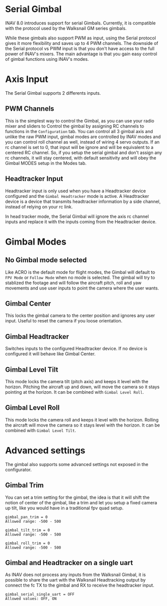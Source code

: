 # Serial Gimbal
INAV 8.0 introduces support for serial Gimbals. Currently, it is compatible with the protocol used by the Walksnail GM series gimbals.

While these gimbals also support PWM as input, using the Serial protocol gives it more flexibility and saves up to 4 PWM channels. The downside of the Serial protocol vs PWM input is that you don't have access to the full power of INAV's mixers. The main advantage is that you gain easy control of gimbal functions using INAV's modes.

# Axis Input
The Serial Gimbal supports 2 differents inputs.

## PWM Channels
This is the simplest way to control the Gimbal, as you can use your radio mixer and sliders to Control the gimbal by assigning RC channels to functions in the ```Configuration``` tab. You can control all 3 gimbal axis and unlike the raw PWM input, gimbal modes are controlled by INAV modes and you can control roll channel as well, instead of wiring 4 servo outputs. If an rc channel is set to 0, that input will be ignore and will be equivalent to a centered RC channel. So, if you setup the serial gimbal and don't assign any rc channels, it will stay centered, with default sensitivity and will obey the Gimbal MODES setup in the Modes tab.

## Headtracker Input
Headtracker input is only used when you have a Headtracker device configured and the ```Gimbal Headtracker``` mode is active. 
A Headtracker device is a device that transmits headtracker information by a side channel, instead of relying on your rc link.

In head tracker mode, the Serial Gimbal will ignore the axis rc channel inputs and replace it with the inputs coming from the Headtracker device.

# Gimbal Modes
## No Gimbal mode selected
Like ACRO is the default mode for flight modes, the Gimbal will default to ```FPV Mode``` or ```Follow Mode``` when no mode is selected. The gimbal will try to stablized the footage and will follow the aircraft pitch, roll and yaw movements and use user inputs to point the camera where the user wants.

## Gimbal Center
This locks the gimbal camera to the center position and ignores any user input. Useful to reset the camera if you loose orientation.

## Gimbal Headtracker
Switches inputs to the configured Headtracker device. If no device is configured it will behave like Gimbal Center.

## Gimbal Level Tilt
This mode locks the camera tilt (pitch axis) and keeps it level with the horizon. Pitching the aircraft up and down, will move the camera so it stays pointing at the horizon. It can be combined with ```Gimbal Level Roll```.

## Gimbal Level Roll
This mode locks the camera roll and keeps it level with the horizon. Rolling the aircraft will move the camera so it stays level with the horizon. It can be combined with ```Gimbal Level Tilt```.

# Advanced settings
The gimbal also supports some advanced settings not exposed in the configurator.

## Gimbal Trim
You can set a trim setting for the gimbal, the idea is that it will shift the notion of center of the gimbal, like a trim and let you setup a fixed camera up tilt, like you would have in a traditional fpv quad setup.

```
gimbal_pan_trim = 0
Allowed range: -500 - 500

gimbal_tilt_trim = 0
Allowed range: -500 - 500

gimbal_roll_trim = 0
Allowed range: -500 - 500
```

## Gimbal and Headtracker on a single uart
As INAV does not process any inputs from the Walksnail Gimbal, it is possible to share the uart with the Walksnail Headtracking output by connect the fc TX to the gimbal and RX to receive the headtracker input.
```
gimbal_serial_single_uart = OFF
Allowed values: OFF, ON
```
